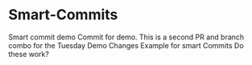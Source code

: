 # Smart-Commits
Smart commit demo
Commit for demo. This is a second PR and branch  combo for the Tuesday Demo
Changes
Example for smart Commits
Do these work?
